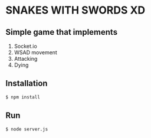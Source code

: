# SNAKES WITH SWORDS XD
## Simple game that implements
1. Socket.io
2. WSAD movement
3. Attacking
4. Dying

## Installation
```bash
$ npm install
```

## Run
```bash
$ node server.js
```
